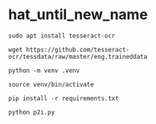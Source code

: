 # hat_until_new_name

`sudo apt install tesseract-ocr`

`wget https://github.com/tesseract-ocr/tessdata/raw/master/eng.traineddata`

`python -m venv .venv`

`source venv/bin/activate`

`pip install -r requirements.txt`

`python p2i.py`

